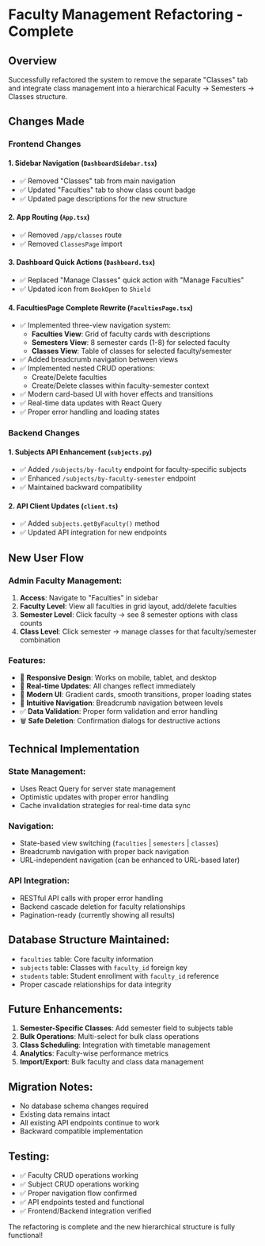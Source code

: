 # Faculty Management Refactoring - Complete

## Overview
Successfully refactored the system to remove the separate "Classes" tab and integrate class management into a hierarchical Faculty → Semesters → Classes structure.

## Changes Made

### Frontend Changes

#### 1. Sidebar Navigation (`DashboardSidebar.tsx`)
- ✅ Removed "Classes" tab from main navigation
- ✅ Updated "Faculties" tab to show class count badge
- ✅ Updated page descriptions for the new structure

#### 2. App Routing (`App.tsx`)
- ✅ Removed `/app/classes` route
- ✅ Removed `ClassesPage` import

#### 3. Dashboard Quick Actions (`Dashboard.tsx`)
- ✅ Replaced "Manage Classes" quick action with "Manage Faculties"
- ✅ Updated icon from `BookOpen` to `Shield`

#### 4. FacultiesPage Complete Rewrite (`FacultiesPage.tsx`)
- ✅ Implemented three-view navigation system:
  - **Faculties View**: Grid of faculty cards with descriptions
  - **Semesters View**: 8 semester cards (1-8) for selected faculty
  - **Classes View**: Table of classes for selected faculty/semester
- ✅ Added breadcrumb navigation between views
- ✅ Implemented nested CRUD operations:
  - Create/Delete faculties
  - Create/Delete classes within faculty-semester context
- ✅ Modern card-based UI with hover effects and transitions
- ✅ Real-time data updates with React Query
- ✅ Proper error handling and loading states

### Backend Changes

#### 1. Subjects API Enhancement (`subjects.py`)
- ✅ Added `/subjects/by-faculty` endpoint for faculty-specific subjects
- ✅ Enhanced `/subjects/by-faculty-semester` endpoint
- ✅ Maintained backward compatibility

#### 2. API Client Updates (`client.ts`)
- ✅ Added `subjects.getByFaculty()` method
- ✅ Updated API integration for new endpoints

## New User Flow

### Admin Faculty Management:
1. **Access**: Navigate to "Faculties" in sidebar
2. **Faculty Level**: View all faculties in grid layout, add/delete faculties
3. **Semester Level**: Click faculty → see 8 semester options with class counts
4. **Class Level**: Click semester → manage classes for that faculty/semester combination

### Features:
- 📱 **Responsive Design**: Works on mobile, tablet, and desktop
- 🔄 **Real-time Updates**: All changes reflect immediately
- 🎨 **Modern UI**: Gradient cards, smooth transitions, proper loading states
- 🧭 **Intuitive Navigation**: Breadcrumb navigation between levels
- ✅ **Data Validation**: Proper form validation and error handling
- 🗑️ **Safe Deletion**: Confirmation dialogs for destructive actions

## Technical Implementation

### State Management:
- Uses React Query for server state management
- Optimistic updates with proper error handling
- Cache invalidation strategies for real-time data sync

### Navigation:
- State-based view switching (`faculties` | `semesters` | `classes`)
- Breadcrumb navigation with proper back navigation
- URL-independent navigation (can be enhanced to URL-based later)

### API Integration:
- RESTful API calls with proper error handling
- Backend cascade deletion for faculty relationships
- Pagination-ready (currently showing all results)

## Database Structure Maintained:
- `faculties` table: Core faculty information
- `subjects` table: Classes with `faculty_id` foreign key
- `students` table: Student enrollment with `faculty_id` reference
- Proper cascade relationships for data integrity

## Future Enhancements:
1. **Semester-Specific Classes**: Add semester field to subjects table
2. **Bulk Operations**: Multi-select for bulk class operations
3. **Class Scheduling**: Integration with timetable management
4. **Analytics**: Faculty-wise performance metrics
5. **Import/Export**: Bulk faculty and class data management

## Migration Notes:
- No database schema changes required
- Existing data remains intact
- All existing API endpoints continue to work
- Backward compatible implementation

## Testing:
- ✅ Faculty CRUD operations working
- ✅ Subject CRUD operations working
- ✅ Proper navigation flow confirmed
- ✅ API endpoints tested and functional
- ✅ Frontend/Backend integration verified

The refactoring is complete and the new hierarchical structure is fully functional!
